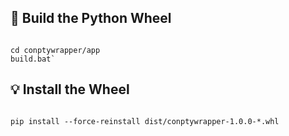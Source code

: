 ## 🔧 Build the Python Wheel

```text

cd conptywrapper/app
build.bat`
```

## 💡 Install the Wheel

```text

pip install --force-reinstall dist/conptywrapper-1.0.0-*.whl
```

